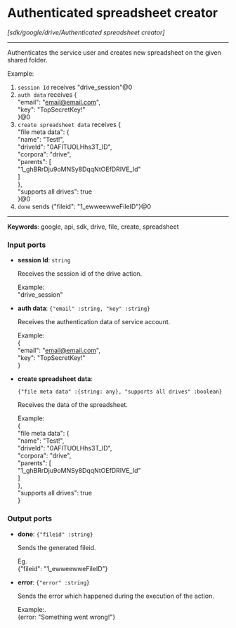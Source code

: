 # Authenticated spreadsheet creator

_[sdk/google/drive/Authenticated spreadsheet creator]_

---

Authenticates the service user and creates new spreadsheet on the given shared folder.  
  
Example:  
1. `session Id` receives "drive_session"@0   
2. `auth data` receives {  
  "email": "email@email.com",  
  "key": "TopSecretKey!"  
}@0   
3. `create spreadsheet data` receives {  
  "file meta data": {  
    "name": "Test!",  
    "driveId": "0AFITUOLHhs3T_ID",  
    "corpora": "drive",  
    "parents": [  
      "1_ghBRrDju9oMNSy8DqqNtOEfDRIVE_Id"  
    ]  
  },  
  "supports all drives": true  
}@0  
4. `done` sends {"fileid": "1_ewweewweFileID"}@0   

---

__Keywords__: google, api, sdk, drive, file, create, spreadsheet

### Input ports

* __session Id__: ` string `

    Receives the session id of the drive action.  
      
    Example:   
    "drive_session"  


* __auth data__: ` {"email" :string, "key" :string} `

    Receives the authentication data of service account.  
      
    Example:   
    {  
      "email": "email@email.com",  
      "key": "TopSecretKey!"  
    }  
      


* __create spreadsheet data__: 
    ```
    {"file meta data" :{string: any}, "supports all drives" :boolean}
    ```

    Receives the data of the spreadsheet.  
      
      
    Example:  
    {  
      "file meta data": {  
        "name": "Test!",  
        "driveId": "0AFITUOLHhs3T_ID",  
        "corpora": "drive",  
        "parents": [  
          "1_ghBRrDju9oMNSy8DqqNtOEfDRIVE_Id"  
        ]  
      },  
      "supports all drives": true  
    }  
      

### Output ports

* __done__: ` {"fileid" :string} `

    Sends the generated fileid.  
      
    Eg.  
    {"fileid": "1_ewweewweFileID"}  


* __error__: ` {"error" :string} `

    Sends the error which happened during the execution of the action.  
      
    Example:.  
    {error: "Something went wrong!"}  

